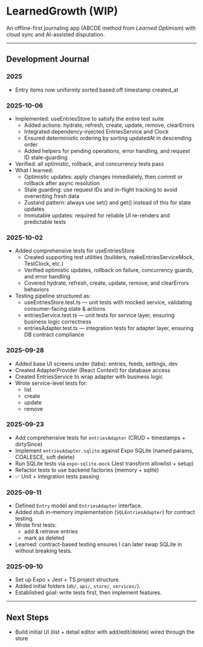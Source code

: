 # LearnedGrowth (WIP)

An offline-first journaling app (ABCDE method from *Learned Optimism*) with cloud sync and AI-assisted disputation.

---

## Development Journal

### 2025
 - Entry items now uniformly sorted based off timestamp created_at

### 2025-10-06
- Implemented: useEntriesStore to satisfy the entire test suite
  - Added actions: hydrate, refresh, create, update, remove, clearErrors
  - Integrated dependency-injected EntriesService and Clock
  - Ensured deterministic ordering by sorting updatedAt in descending order
  - Added helpers for pending operations, error handling, and request ID stale-guarding
- Verified: all optimistic, rollback, and concurrency tests pass
- What I learned:
  - Optimistic updates: apply changes immediately, then commit or rollback after async resolution
  - Stale guarding: use request IDs and in-flight tracking to avoid overwriting fresh data
  - Zustand pattern: always use set() and get() instead of this for state updates
  - Immutable updates: required for reliable UI re-renders and predictable tests

### 2025-10-02
- Added comprehensive tests for useEntriesStore
  - Created supporting test utilities (builders, makeEntriesServiceMock, TestClock, etc.)
  - Verified optimistic updates, rollback on failure, concurrency guards, and error handling
  - Covered hydrate, refresh, create, update, remove, and clearErrors behaviors
- Testing pipeline structured as:
  - useEntriesStore.test.ts — unit tests with mocked service, validating consumer-facing state & actions
  - entriesService.test.ts — unit tests for service layer, ensuring business logic correctness
  - entriesAdapter.test.ts — integration tests for adapter layer, ensuring DB contract compliance

### 2025-09-28
- Added base UI screens under (tabs): entries, feeds, settings, dev
- Created AdapterProvider (React Context) for database access
- Created EntriesService to wrap adapter with business logic
- Wrote service-level tests for:
  - list
  - create
  - update
  - remove

### 2025-09-23
- Add comprehensive tests for `entriesAdapter` (CRUD + timestamps + dirtySince)
- Implement `entriesAdapter.sqlite` against Expo SQLite (named params, COALESCE, soft delete)
- Run SQLite tests via `expo-sqlite-mock` (Jest transform allowlist + setup)
- Refactor tests to use backend factories (memory + sqlite)
- ✅ Unit + integration tests passing

### 2025-09-11
- Defined `Entry` model and `EntriesAdapter` interface.
- Added stub in-memory implementation (`SQLEntriesAdapter`) for contract testing.
- Wrote first tests: 
  - add & retrieve entries
  - mark as deleted
- Learned: contract-based testing ensures I can later swap SQLite in without breaking tests.

### 2025-09-10
- Set up Expo + Jest + TS project structure.
- Added initial folders (`db/`, `api/`, `store/`, `services/`).
- Established goal: write tests first, then implement features.

---

## Next Steps
- Build initial UI (list + detail editor with add/edit/delete) wired through the store
